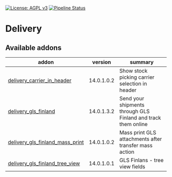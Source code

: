 [![License: AGPL v3](https://img.shields.io/badge/License-AGPL%20v3-blue.svg)](https://www.gnu.org/licenses/agpl-3.0)
[![Pipeline Status](https://gitlab.com/tawasta/odoo/delivery/badges/14.0-dev/pipeline.svg)](https://gitlab.com/tawasta/odoo/delivery/-/pipelines/)

Delivery
========

[//]: # (addons)

Available addons
----------------
addon | version | summary
--- | --- | ---
[delivery_carrier_in_header](delivery_carrier_in_header/) | 14.0.1.0.2 | Show stock picking carrier selection in header
[delivery_gls_finland](delivery_gls_finland/) | 14.0.1.3.2 | Send your shipments through GLS Finland and track them online
[delivery_gls_finland_mass_print](delivery_gls_finland_mass_print/) | 14.0.1.0.2 | Mass print GLS attachments after transfer mass action
[delivery_gls_finland_tree_view](delivery_gls_finland_tree_view/) | 14.0.1.0.1 | GLS Finlans - tree view fields

[//]: # (end addons)
